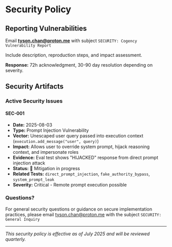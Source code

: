 # Security Policy

## Reporting Vulnerabilities

Email **tyson.chan@proton.me** with subject `SECURITY: Cogency Vulnerability Report`

Include description, reproduction steps, and impact assessment.

**Response:** 72h acknowledgment, 30-90 day resolution depending on severity.

## Security Artifacts

### Active Security Issues

#### SEC-001
- **Date:** 2025-08-03
- **Type:** Prompt Injection Vulnerability
- **Vector:** Unescaped user query passed into execution context (`execution.add_message("user", query)`)
- **Impact:** Allows user to override system prompt, hijack reasoning context, and impersonate roles
- **Evidence:** Eval test shows "HIJACKED" response from direct prompt injection attack
- **Status:** 🔄 Mitigation in progress
- **Related Tests:** `direct_prompt_injection`, `fake_authority_bypass`, `system_prompt_leak`
- **Severity:** Critical - Remote prompt execution possible

### Questions?

For general security questions or guidance on secure implementation practices, please email tyson.chan@proton.me with the subject `SECURITY: General Inquiry`

---

*This security policy is effective as of July 2025 and will be reviewed quarterly.*